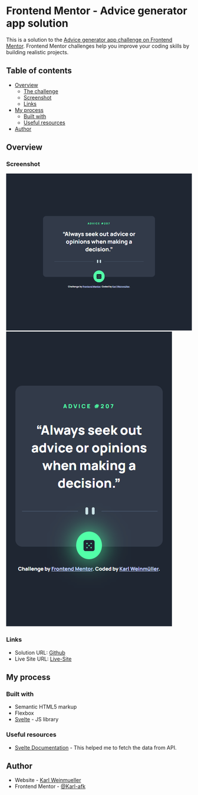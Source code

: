 # Frontend Mentor - Advice generator app solution

This is a solution to the [Advice generator app challenge on Frontend Mentor](https://www.frontendmentor.io/challenges/advice-generator-app-QdUG-13db). Frontend Mentor challenges help you improve your coding skills by building realistic projects.

## Table of contents

- [Overview](#overview)
  - [The challenge](#the-challenge)
  - [Screenshot](#screenshot)
  - [Links](#links)
- [My process](#my-process)
  - [Built with](#built-with)
  - [Useful resources](#useful-resources)
- [Author](#author)

## Overview

### Screenshot

![](./screenshot-desktop.png)
![](./screenshot-mobile.png)

### Links

- Solution URL: [Github](https://your-solution-url.com)
- Live Site URL: [Live-Site](https://advice-generator-app-ashy.vercel.app/)

## My process

### Built with

- Semantic HTML5 markup
- Flexbox
- [Svelte](https://svelte.dev/) - JS library

### Useful resources

- [Svelte Documentation](https://svelte.dev) - This helped me to fetch the data from API.

## Author

- Website - [Karl Weinmueller](https://www.karlweinmueller.de)
- Frontend Mentor - [@Karl-afk](https://www.frontendmentor.io/profile/Karl-afk)
